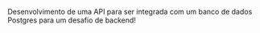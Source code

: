 Desenvolvimento de uma API para ser integrada com um banco de dados Postgres para um desafio de backend!
